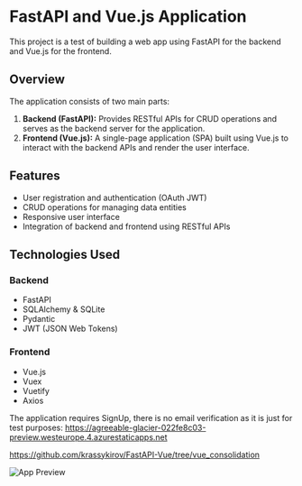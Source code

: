 # FastAPI and Vue.js Application

This project is a test of building a web app using FastAPI for the backend and Vue.js for the frontend.

## Overview

The application consists of two main parts:

1. **Backend (FastAPI):** Provides RESTful APIs for CRUD operations and serves as the backend server for the application.
2. **Frontend (Vue.js):** A single-page application (SPA) built using Vue.js to interact with the backend APIs and render the user interface.

## Features

- User registration and authentication (OAuth JWT)
- CRUD operations for managing data entities
- Responsive user interface
- Integration of backend and frontend using RESTful APIs

## Technologies Used

### Backend

- FastAPI
- SQLAlchemy & SQLite
- Pydantic
- JWT (JSON Web Tokens)

### Frontend

- Vue.js
- Vuex
- Vuetify
- Axios

The application requires SignUp, there is no email verification as it is just for test purposes:
https://agreeable-glacier-022fe8c03-preview.westeurope.4.azurestaticapps.net

https://github.com/krassykirov/FastAPI-Vue/tree/vue_consolidation

![App Preview](https://github.com/krassykirov/FastAPI-Vue/tree/vue_consolidation/demo.png)